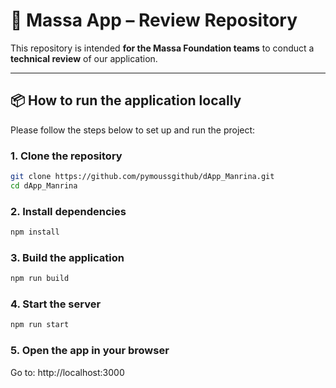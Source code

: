 # 🚀 Massa App – Review Repository

This repository is intended **for the Massa Foundation teams** to conduct a **technical review** of our application.

---

## 📦 How to run the application locally

Please follow the steps below to set up and run the project:

### 1. Clone the repository

```bash
git clone https://github.com/pymoussgithub/dApp_Manrina.git
cd dApp_Manrina
```

### 2. Install dependencies
```bash
npm install
```

### 3. Build the application
```bash
npm run build
```
### 4. Start the server
```bash
npm run start
```
### 5. Open the app in your browser

Go to: http://localhost:3000
